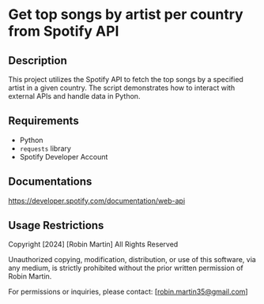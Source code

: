 # Get top songs by artist per country from Spotify API

## Description
This project utilizes the Spotify API to fetch the top songs by a specified artist in a given country. The script demonstrates how to interact with external APIs and handle data in Python.

## Requirements
- Python
- `requests` library
- Spotify Developer Account

## Documentations
https://developer.spotify.com/documentation/web-api

## Usage Restrictions
Copyright [2024] [Robin Martin] All Rights Reserved

Unauthorized copying, modification, distribution, or use of this software, via any medium, is strictly prohibited without the prior written permission of Robin Martin.

For permissions or inquiries, please contact: [robin.martin35@gmail.com]
